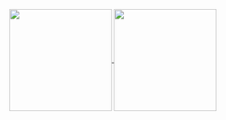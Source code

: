 <a href="https://jacovan.co.uk">
  <img height=185 align="center" src="https://github-readme-stats.vercel.app/api?username=jacovanc&hide=contribs&show_icons=true" />
</a>
<a href="https://jacovan.co.uk">
  <img height=185 align="center" src="https://github-readme-stats.vercel.app/api/top-langs?username=jacovanc&layout=compact&langs_count=8&card_width=320" />
</a>

<!--
**jacovanc/jacovanc** is a ✨ _special_ ✨ repository because its `README.md` (this file) appears on your GitHub profile.

Here are some ideas to get you started:

- 🔭 I’m currently working on ...
- 🌱 I’m currently learning ...
- 👯 I’m looking to collaborate on ...
- 🤔 I’m looking for help with ...
- 💬 Ask me about ...
- 📫 How to reach me: ...
- 😄 Pronouns: ...
- ⚡ Fun fact: ...
-->
